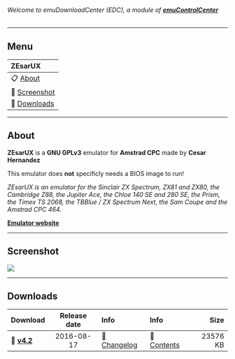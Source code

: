 ###### Welcome to emuDownloadCenter (EDC), a module of [**emuControlCenter**](https://github.com/PhoenixInteractiveNL/emuControlCenter/wiki/)
***
## Menu
| **ZEsarUX** |
|:---------|
| :clipboard: [About](#about) |
| :sunrise: [Screenshot](#screenshot) |
| :floppy_disk: [Downloads](#downloads) |
***
## About
**ZEsarUX** is a **GNU GPLv3** emulator for **Amstrad CPC** made by **Cesar Hernandez**

This emulator does **not** specificly needs a BIOS image to run!

_ZEsarUX is an emulator for the Sinclair ZX Spectrum, ZX81 and ZX80, the Cambridge Z88, the Jupiter Ace, the Chloe 140 SE and 280 SE, the Prism, the Timex TS 2068, the TBBlue / ZX Spectrum Next, the Sam Coupe and the Amstrad CPC 464._

[**Emulator website**](https://sourceforge.net/projects/zesarux/)
***
## Screenshot
![](https://raw.githubusercontent.com/PhoenixInteractiveNL/emuDownloadCenter/master/downloadhooks/zesarux/zesarux_screen.jpg)
***
## Downloads
| Download | Release date  | Info       | Info       | Size       |
|:---------|:-------------:|:-----------|:-----------|-----------:|
| :floppy_disk: [**v4.2**](https://github.com/PhoenixInteractiveNL/edc-repo0002/raw/master/zesarux/4.2.7z) | 2016-08-17 | :page_facing_up: [Changelog](https://github.com/PhoenixInteractiveNL/edc-repo0002/blob/master/zesarux/4.2_changelog.txt) | :mag_right: [Contents](https://github.com/PhoenixInteractiveNL/edc-repo0002/blob/master/zesarux/4.2_contents.txt) | 23576 KB |
